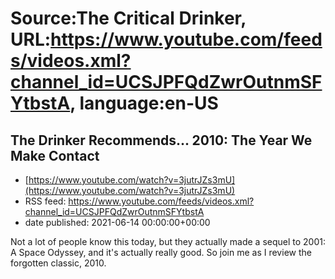 # Source:The Critical Drinker, URL:https://www.youtube.com/feeds/videos.xml?channel_id=UCSJPFQdZwrOutnmSFYtbstA, language:en-US

## The Drinker Recommends... 2010: The Year We Make Contact
 - [https://www.youtube.com/watch?v=3jutrJZs3mU](https://www.youtube.com/watch?v=3jutrJZs3mU)
 - RSS feed: https://www.youtube.com/feeds/videos.xml?channel_id=UCSJPFQdZwrOutnmSFYtbstA
 - date published: 2021-06-14 00:00:00+00:00

Not a lot of people know this today, but they actually made a sequel to 2001: A Space Odyssey, and it's actually really good. So join me as I review the forgotten classic, 2010.

